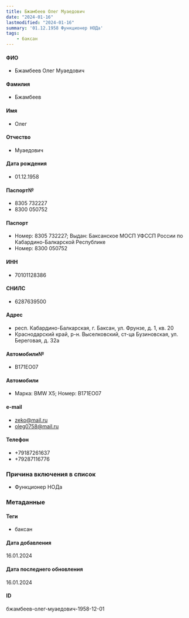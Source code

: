 ```yaml
---
title: Бжамбеев Олег Муаедович
date: "2024-01-16"
lastmodified: "2024-01-16"
summary: '01.12.1958 Функционер НОДа'
tags: 
    - баксан
---
```

<!--# pp2-->
<!--## Фигурант-->
<!--### Личные данные-->
#### ФИО
- Бжамбеев Олег Муаедович
#### Фамилия
- Бжамбеев
#### Имя
- Олег
#### Отчество
- Муаедович
#### Дата рождения
- 01.12.1958
#### Паспорт№
- 8305 732227
- 8300 050752
#### Паспорт
- Номер: 8305 732227; Выдан: Баксанское МОСП УФССП России по Кабардино-Балкарской Республике
- Номер: 8300 050752
#### ИНН
- 70101128386
#### СНИЛС
- 6287639500
#### Адрес
- респ. Кабардино-Балкарская, г. Баксан, ул. Фрунзе, д. 1, кв. 20
- Краснодарский край, р-н. Выселковский, ст-ца Бузиновская, ул. Береговая, д. 32а
#### Автомобили№
- В171ЕО07
#### Автомобили
- Марка: BMW X5; Номер: В171ЕО07
#### e-mail
- zeko@mail.ru
- oleg0758@mail.ru
#### Телефон
- +79187261637
- +79287116776
### Причина включения в список
- Функционер НОДа
### Метаданные
#### Теги
- баксан
#### Дата добавления
16.01.2024
#### Дата последнего обновления
16.01.2024
#### ID
бжамбеев-олег-муаедович-1958-12-01
<!--## END;-->

